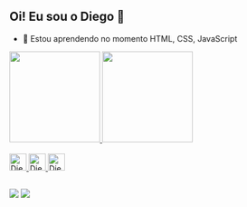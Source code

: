 ## Oi! Eu sou o Diego 👋

- 🌱 Estou aprendendo no momento HTML, CSS, JavaScript

<div>
  <a href="https://github.com/DiegooRSouza/diegorsouza">
  <img height="160em" src="https://github-readme-stats.vercel.app/api?username=DiegooRSouza&show_icons=true&theme=dark"/>
  <img height="160em" src="https://github-readme-stats.vercel.app/api/top-langs/?username=DiegooRSouza&layout=compact&langs_count=16&theme=dark"/>
</div>
  
<div style="display: inline_block"><br>
  <img alingn="center" alt="Diego HTML" height="30" widht="40" src="https://cdn.jsdelivr.net/gh/devicons/devicon/icons/html5/html5-original.svg">
  <img alingn="center" alt="Diego CSS" height="30" widht="40" src="https://cdn.jsdelivr.net/gh/devicons/devicon/icons/css3/css3-original.svg">
  <img alingn="center" alt="Diego JavaScript" height="30" widht="40" src="https://cdn.jsdelivr.net/gh/devicons/devicon/icons/javascript/javascript-original.svg">
</div>
  
##
  
<div>
  <a href="mailto:dr.souza382@gmail.com" target="_blank"><img src="https://img.shields.io/badge/Gmail-D14836?style=for-the-badge&logo=gmail&logoColor=white" target="_blank"></a>
  <a href="https://www.linkedin.com/in/diego-rodrigues-de-souza-5237b6217/" target="_blank"><img src="https://img.shields.io/badge/LinkedIn-0077B5?style=for-the-badge&logo=linkedin&logoColor=white" target="_blank"></a>
</div>
